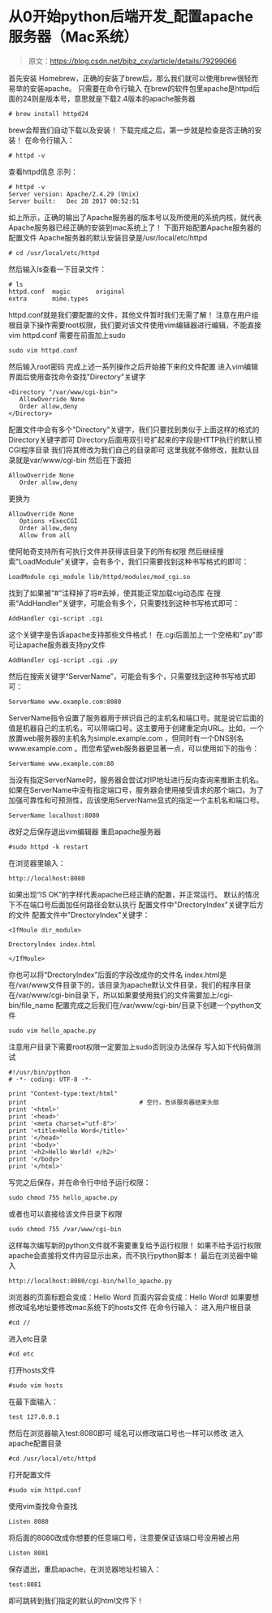 # 从0开始python后端开发_配置apache服务器（Mac系统）

> 原文：https://blog.csdn.net/bjbz_cxy/article/details/79299066

首先安装 Homebrew，正确的安装了brew后，那么我们就可以使用brew很轻而易举的安装apache。
只需要在命令行输入
在brew的软件包里apache是httpd后面的24则是版本号，意思就是下载2.4版本的apache服务器
```
# brew install httpd24
```
brew会帮我们自动下载以及安装！
下载完成之后，第一步就是检查是否正确的安装！
在命令行输入：
```
# httpd -v
```
查看httpd信息
示列：
```
# httpd -v
Server version: Apache/2.4.29 (Unix)
Server built:   Dec 28 2017 00:52:51
```
如上所示，正确的输出了Apache服务器的版本号以及所使用的系统内核，就代表Apache服务器已经正确的安装到mac系统上了！
下面开始配置Apache服务器的配置文件
Apache服务器的默认安装目录是/usr/local/etc/httpd
```
# cd /usr/local/etc/httpd
```
然后输入ls查看一下目录文件：
```
# ls
httpd.conf	magic		original
extra		mime.types

```
httpd.conf就是我们要配置的文件，其他文件暂时我们无需了解！
注意在用户组根目录下操作需要root权限，我们要对该文件使用vim编辑器进行编辑，不能直接vim httpd.conf 需要在前面加上sudo
```
sudo vim httpd.conf
```
然后输入root密码
完成上述一系列操作之后开始接下来的文件配置
进入vim编辑界面后使用查找命令查找"Directory"关键字
```
<Directory "/var/www/cgi-bin">
   AllowOverride None
   Order allow,deny
</Directory>
```
配置文件中会有多个"Directory"关键字，我们只要找到类似于上面这样的格式的Directory关键字即可
Directory后面用双引号扩起来的字段是HTTP执行的默认预CGI程序目录
我们将其修改为我们自己的目录即可
这里我就不做修改，我默认目录就是var/www/cgi-bin
然后在下面把
```
AllowOverride None
   Order allow,deny
```
更换为
```
AllowOverride None
   Options +ExecCGI
   Order allow,deny
   Allow from all
```
使阿帕奇支持所有可执行文件并获得该目录下的所有权限
然后继续搜索"LoadModule"关键字，会有多个，我们只需要找到这种书写格式的即可：
```
LoadModule cgi_module lib/httpd/modules/mod_cgi.so
```
找到了如果被“#”注释掉了将#去掉，使其能正常加载cig动态库
在搜索“AddHandler”关键字，可能会有多个，只需要找到这种书写格式即可：
```
AddHandler cgi-script .cgi
```
这个关键字是告诉apache支持那些文件格式！
在.cgi后面加上一个空格和".py"即可让apache服务器支持py文件
```
AddHandler cgi-script .cgi .py
```
然后在搜索关键字“ServerName”，可能会有多个，只需要找到这种书写格式即可：
```
ServerName www.example.com:8080
```
ServerName指令设置了服务器用于辨识自己的主机名和端口号。就是说它后面的值是机器自己的主机名，可以带端口号。这主要用于创建重定向URL。比如，一个放置web服务器的主机名为simple.example.com ，但同时有一个DNS别名www.example.com 。而您希望web服务器更显著一点，可以使用如下的指令：
```
ServerName www.example.com:80
```
当没有指定ServerName时，服务器会尝试对IP地址进行反向查询来推断主机名。如果在ServerName中没有指定端口号，服务器会使用接受请求的那个端口。为了加强可靠性和可预测性，应该使用ServerName显式的指定一个主机名和端口号。
```
ServerName localhost:8080
```
改好之后保存退出vim编辑器
重启apache服务器
```
#sudo httpd -k restart
```
在浏览器里输入：
```
http://localhost:8080
```
如果出现“IS OK”的字样代表apache已经正确的配置，并正常运行。
默认的情况下不在端口号后面加任何路径会默认执行
配置文件中"DrectoryIndex"关键字后方的文件
配置文件中"Drectorylndex"关键字：

```
<IfMoule dir_module>
 
Drectorylndex index.html
 
</IfMoule>
```
你也可以将“Drectorylndex”后面的字段改成你的文件名
index.html是在/var/www文件目录下的，该目录为apache默认文件目录，我们的程序目录在/var/www/cgi-bin目录下，所以如果要使用我们的文件需要加上/cgi-bin/file_name
配置完成之后我们在/var/www/cgi-bin/目录下创建一个python文件
```
sudo vim hello_apache.py
```
注意用户目录下需要root权限一定要加上sudo否则没办法保存
写入如下代码做测试
```
#!/usr/bin/python
# -*- coding: UTF-8 -*-
 
print "Content-type:text/html"
print                               # 空行，告诉服务器结束头部
print '<html>'
print '<head>'
print '<meta charset="utf-8">'
print '<title>Hello Word</title>'
print '</head>'
print '<body>'
print '<h2>Hello World! </h2>'
print '</body>'
print '</html>'
```
写完之后保存，并在命令行中给予运行权限：
```
sudo chmod 755 hello_apache.py
```
或者也可以直接给该文件目录下权限
```
sudo chmod 755 /var/www/cgi-bin
```
这样每次编写新的python文件就不需要重复给予运行权限！
如果不给予运行权限apache会直接将文件内容显示出来，而不执行python脚本！
最后在浏览器中输入
```
http://localhost:8080/cgi-bin/hello_apache.py
```
浏览器的页面标题会变成：Hello Word
页面内容会变成：Hello Word!
如果要想修改域名地址要修改mac系统下的hosts文件
在命令行输入：
进入用户根目录
```
#cd //
```
进入etc目录
```
#cd etc
```
打开hosts文件
```
#sudo vim hosts
```
在最下面输入：
```
test 127.0.0.1
```
然后在浏览器输入test:8080即可
域名可以修改端口号也一样可以修改
进入apache配置目录
```
#cd /usr/local/etc/httpd
```
打开配置文件
```
#sudo vim httpd.conf
```
使用vim查找命令查找
```
Listen 8080
```
将后面的8080改成你想要的任意端口号，注意要保证该端口号没用被占用
```
Listen 8081
```
保存退出，重启apache，在浏览器地址栏输入：
```
test:8081
```
即可跳转到我们指定的默认的html文件下！